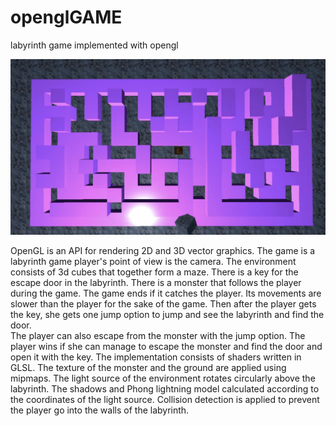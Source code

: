 # openglGAME
labyrinth game implemented with opengl

![](OpenGL%20Labyrinth%20.png)

OpenGL is an API for rendering 2D and 3D vector graphics. 
The game is a labyrinth game player's point of view is the camera. 
The environment consists of 3d cubes that together form a maze. There is a key for the escape door in the labyrinth. 
There is a monster that follows the player during the game. The game ends if it catches the player. 
Its movements are slower than the player for the sake of the game. Then after the player gets the key, she gets one jump option to jump and see the labyrinth and find the door.  
The player can also escape from the monster with the jump option. The player wins if she can manage to escape the monster and find the door and open it with the key. 
The implementation consists of shaders written in GLSL. The texture of the monster and the ground are applied using mipmaps. 
The light source of the environment rotates circularly above the labyrinth. 
The shadows and Phong lightning model calculated according to the coordinates of the light source. 
Collision detection is applied to prevent the player go into the walls of the labyrinth.
